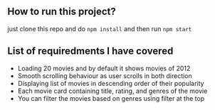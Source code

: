 ## How to run this project?

just clone this repo and do ```npm install``` and then run ```npm start```

## List of requiredments I have covered
- Loading 20 movies and by default it shows movies of 2012
- Smooth scrolling behaviour as user scrolls in both direction
- Displaying list of movies in descending order of their popularity
- Each movie card containing title, rating, and genres of the movie
- You can filter the movies based on genres using filter at the top
